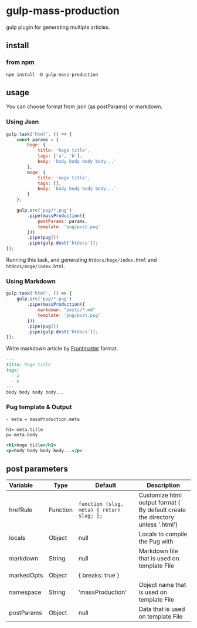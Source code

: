 gulp-mass-production
==============

gulp plugin for generating multiple articles.

## install

### from npm

```
npm install -D gulp-mass-production
```

## usage

You can choose format from json (as postParams) or markdown.

### Using Json 

```gulpfile.js
gulp.task('html', () => {
    const params = {
        hoge: {
            title: 'hoge title',
            tags: ['a', 'b'],
            body: 'body body body body...'
        },
        moge: {
            title: 'moge title',
            tags: [],
            body: 'body body body body...'
        }
    };

    gulp.src('pug/*.pug')
        .pipe(massProduction({
            postParams: params,
            template: 'pug/post.pug'
        }))
        .pipe(pug())
        .pipe(gulp.dest('htdocs'));
});
```

Running this task, and generating `htdocs/hoge/index.html` and `htdocs/moge/index.html`.


### Using Markdown

```gulpfile.js
gulp.task('html', () => {
    gulp.src('pug/*.pug')
        .pipe(massProduction({
            markdown: "posts/*.md"
            template: 'pug/post.pug'
        }))
        .pipe(pug())
        .pipe(gulp.dest('htdocs'));
});
```

Write markdown article by [Frontmatter](https://middlemanapp.com/jp/basics/frontmatter/) format.

```posts/hoge.md
---
title: hoge title
tags:
  - a
  - b
---
body body body body...
```

### Pug template & Output
```pug/post.pug
- meta = massProduction.meta
 
h1= meta.title
p= meta.body

```

```htdocs/hoge/index.html
<h1>hoge title</h1>
<p>body body body body...</p>

```

## post parameters

| Variable | Type | Default | Description |
|:---------|------|---------|-------------|
| hrefRule   | Function | `function (slug, meta) { return slug; };` | Customize html output format ( By default create the directory unless '.html')|
| locals   | Object | null | Locals to compile the Pug with |  
| markdown   | String | null | Markdown file that is used on template File |
| markedOpts   | Object | { breaks: true } | |
| namespace   | String | 'massProduction' | Object name that is used on template File |
| postParams | Object | null | Data that is used on template File | 

